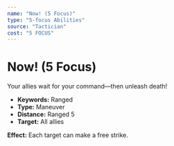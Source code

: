```yaml
---
name: "Now! (5 Focus)"
type: "5-focus Abilities"
source: "Tactician"
cost: "5 FOCUS"
---
```


# Now! (5 Focus)

Your allies wait for your command—then unleash death!

- **Keywords:** Ranged
- **Type:** Maneuver
- **Distance:** Ranged 5
- **Target:** All allies

**Effect:** Each target can make a free strike.
